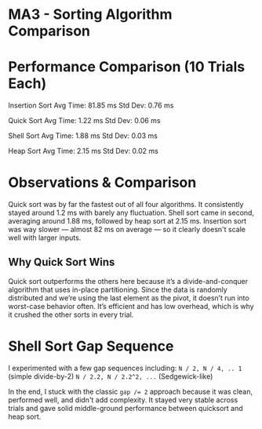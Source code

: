# MA3 - Sorting Algorithm Comparison

# Performance Comparison (10 Trials Each)
Insertion Sort
Avg Time: 81.85 ms
Std Dev: 0.76 ms

Quick Sort
Avg Time: 1.22 ms
Std Dev: 0.06 ms

Shell Sort
Avg Time: 1.88 ms
Std Dev: 0.03 ms

Heap Sort
Avg Time: 2.15 ms
Std Dev: 0.02 ms

# Observations & Comparison

Quick sort was by far the fastest out of all four algorithms. It consistently stayed around 1.2 ms with barely any fluctuation. Shell sort came in second, averaging around 1.88 ms, followed by heap sort at 2.15 ms. Insertion sort was way slower — almost 82 ms on average — so it clearly doesn't scale well with larger inputs.

## Why Quick Sort Wins

Quick sort outperforms the others here because it’s a divide-and-conquer algorithm that uses in-place partitioning. Since the data is randomly distributed and we’re using the last element as the pivot, it doesn’t run into worst-case behavior often. It’s efficient and has low overhead, which is why it crushed the other sorts in every trial.

# Shell Sort Gap Sequence

I experimented with a few gap sequences including:
`N / 2, N / 4, .. 1`  (simple divide-by-2)
`N / 2.2, N / 2.2^2, ...`  (Sedgewick-like)

In the end, I stuck with the classic `gap /= 2` approach because it was clean, performed well, and didn't add complexity. It stayed very stable across trials and gave solid middle-ground performance between quicksort and heap sort.
